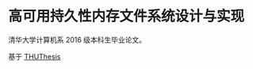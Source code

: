 # 高可用持久性内存文件系统设计与实现

清华大学计算机系 2016 级本科生毕业论文。

基于 [THUThesis](https://github.com/xueruini/thuthesis)

